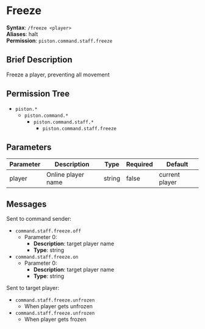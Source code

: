 # Freeze
**Syntax**: `/freeze <player>` \
**Aliases**: halt \
**Permission**: `piston.command.staff.freeze`

## Brief Description
Freeze a player, preventing all movement

## Permission Tree
- `piston.*`
  - `piston.command.*`
    - `piston.command.staff.*`
      - `piston.command.staff.freeze`

## Parameters
| Parameter  | Description         | Type        | Required | Default            |
| ---------- | ------------------- | ----------- | -------- | ------------------ |
| player     | Online player name  | string      | false    | current player     |

## Messages
Sent to command sender:
* `command.staff.freeze.off`
  * Parameter 0: 
    * **Description**: target player name
    * **Type**: string 
* `command.staff.freeze.on`
  * Parameter 0: 
    * **Description**: target player name
    * **Type**: string

Sent to target player:
* `command.staff.freeze.unfrozen`
  * When player gets unfrozen
* `command.staff.freeze.unfrozen`
  * When player gets frozen